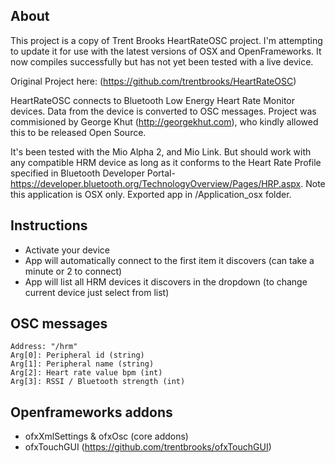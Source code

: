 ## About ##

This project is a copy of Trent Brooks HeartRateOSC project. I'm attempting to update it for use with the latest versions of OSX and OpenFrameworks. It now compiles successfully but has not yet been tested with a live device.

Original Project here: (https://github.com/trentbrooks/HeartRateOSC)

HeartRateOSC connects to Bluetooth Low Energy Heart Rate Monitor devices. Data from the device is converted to OSC messages. Project was commisioned by George Khut (http://georgekhut.com), who kindly allowed this to be released Open Source. 

It's been tested with the Mio Alpha 2, and Mio Link. But should work with any compatible HRM device as long as it conforms to the Heart Rate Profile specified in Bluetooth Developer Portal- https://developer.bluetooth.org/TechnologyOverview/Pages/HRP.aspx. Note this application is OSX only. Exported app in /Application_osx folder.

## Instructions ##
- Activate your device
- App will automatically connect to the first item it discovers (can take a minute or 2 to connect)
- App will list all HRM devices it discovers in the dropdown (to change current device just select from list)

## OSC messages ##
    Address: "/hrm"
    Arg[0]: Peripheral id (string)
    Arg[1]: Peripheral name (string)
    Arg[2]: Heart rate value bpm (int)
    Arg[3]: RSSI / Bluetooth strength (int)

## Openframeworks addons ##
* 	ofxXmlSettings & ofxOsc (core addons)
*	ofxTouchGUI (https://github.com/trentbrooks/ofxTouchGUI)
